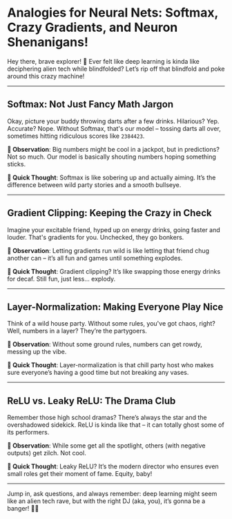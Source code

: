 # Analogies for Neural Nets: Softmax, Crazy Gradients, and Neuron Shenanigans!

Hey there, brave explorer! 🚀 Ever felt like deep learning is kinda like deciphering alien tech while blindfolded? Let’s rip off that blindfold and poke around this crazy machine!

---

## **Softmax: Not Just Fancy Math Jargon**
Okay, picture your buddy throwing darts after a few drinks. Hilarious? Yep. Accurate? Nope. Without Softmax, that's our model – tossing darts all over, sometimes hitting ridiculous scores like `2384423`.

**🧐 Observation**: 
Big numbers might be cool in a jackpot, but in predictions? Not so much. Our model is basically shouting numbers hoping something sticks.

**💬 Quick Thought**: 
Softmax is like sobering up and actually aiming. It’s the difference between wild party stories and a smooth bullseye.

---

## **Gradient Clipping: Keeping the Crazy in Check**
Imagine your excitable friend, hyped up on energy drinks, going faster and louder. That's gradients for you. Unchecked, they go bonkers.

**🧐 Observation**: 
Letting gradients run wild is like letting that friend chug another can – it’s all fun and games until something explodes.

**💬 Quick Thought**: 
Gradient clipping? It’s like swapping those energy drinks for decaf. Still fun, just less... explody.

---

## **Layer-Normalization: Making Everyone Play Nice**
Think of a wild house party. Without some rules, you've got chaos, right? Well, numbers in a layer? They’re the partygoers. 

**🧐 Observation**: 
Without some ground rules, numbers can get rowdy, messing up the vibe. 

**💬 Quick Thought**: 
Layer-normalization is that chill party host who makes sure everyone’s having a good time but not breaking any vases.

---

## **ReLU vs. Leaky ReLU: The Drama Club**
Remember those high school dramas? There’s always the star and the overshadowed sidekick. ReLU is kinda like that – it can totally ghost some of its performers.

**🧐 Observation**: 
While some get all the spotlight, others (with negative outputs) get zilch. Not cool.

**💬 Quick Thought**: 
Leaky ReLU? It’s the modern director who ensures even small roles get their moment of fame. Equity, baby!

---

Jump in, ask questions, and always remember: deep learning might seem like an alien tech rave, but with the right DJ (aka, you), it’s gonna be a banger! 🎉🤖

